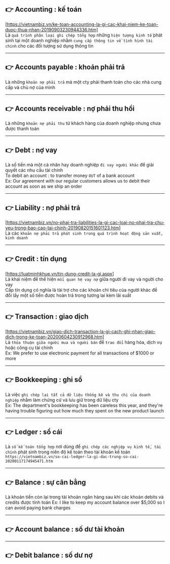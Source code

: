 ## 👉 Accounting : kế toán

[https://vietnambiz.vn/ke-toan-accounting-la-gi-cac-khai-niem-ke-toan-duoc-thua-nhan-20190903230944336.htm] \
 Là `quá trình phân loại ghi chép tổng hợp` những `hiện tượng kinh tế` phát sinh tại một doanh nghiệp nhằm `cung cấp thông tin về tình hình tài chính` cho các đối tượng sử dụng thông tin

---

## 👉 Accounts payable : khoản phải trả

Là những `khoản nợ phải trả` mà một cty phải thanh toán cho các nhà cung cấp và chủ nợ của mình

---

## 👉 Accounts receivable : nợ phải thu hồi

Là những `khoản nợ phải thu` từ khách hàng của doanh nghiệp nhưng chưa được thanh toán

---

## 👉 Debt : nợ vay

Là số tiền mà một cá nhân hay doanh nghiệp `đi vay người khác` để giải quyết các nhu cầu tài chính \
 To debit an account : to transfer money `OUT` of a bank account \
 Ex: Our agreement with our regular customers allows us to debit their account as soon as we ship an order

---

## 👉 Liability : nợ phải trả

[https://vietnambiz.vn/no-phai-tra-liabilities-la-gi-cac-loai-no-phai-tra-chu-yeu-trong-bao-cao-tai-chinh-20190820151601123.htm] \
 Là các `khoản nợ phải trả phát sinh trong quá trình hoạt động sản xuất, kinh doanh`

---

## 👉 Credit : tín dụng

[https://luatminhkhue.vn/tin-dung-credit-la-gi.aspx] \
 Là khái niệm để thể hiện `mối quan hệ vay nợ` giữa người đi vay và người cho vay \
 Cấp tín dụng có nghĩa là tài trợ cho các khoản chi tiêu của người khác để đổi lấy một số tiền được hoàn trả trong tương lai kèm lãi suất

---

## 👉 Transaction : giao dịch

[https://vietnambiz.vn/giao-dich-transaction-la-gi-cach-ghi-nhan-giao-dich-trong-ke-toan-20200604230912968.htm] \
 Là `thỏa thuận giữa người mua và người bán` để `trao đổi` hàng hóa, dịch vụ hoặc công cụ tài chính \
 Ex: We prefer to use electronic payment for all transactions of $1000 or more

---

## 👉 Bookkeeping : ghi sổ

Là việc `ghi chép lại tất cả dữ liệu thống kê và thu chi của doanh nghiệp` nhằm làm chứng cứ và lưu giữ trong dữ liệu cty \
 Ex: The department's bookkeeping has been careless this year, and they're having trouble figuring out how much they spent on the new product launch

---

## 👉 Ledger : sổ cái

Là `sổ kế toán tổng hợp` nơi dùng để `ghi chép các nghiệp vụ kinh tế, tài chính` phát sinh trong niên độ kế toán theo tài khoản kế toán
`https://vietnambiz.vn/so-cai-ledger-la-gi-dac-trung-so-cai-20200117174945471.htm`

---

## 👉 Balance : sự cân bằng

Là khoản tiền còn lại trong tài khoản ngân hàng sau khi các khoản debits và credits được tính toán
Ex: I like to keep my account balance over $5,000 so I can avoid paying bank charges

---

## 👉 Account balance : số dư tài khoản

---

## 👉 Debit balance : số dư nợ
